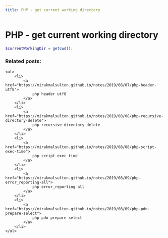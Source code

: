 ```yaml
---
title: PHP - get current working directory
---
```


<h1 class="header">PHP - get current working directory</h1>

```php
$currentWorkingDir = getcwd();
```


<div class="related_posts_block">
    <h3>Related posts:</h3>

    <ul>
        <li>
            <a href="https://mirakmalsulton.github.io/notes/2019/08/07/php-header-utf8">
                php header utf8
            </a>
        </li>
        <li>
            <a href="https://mirakmalsulton.github.io/notes/2019/08/08/php-recursive-directory-delete">
                php recursive directory delete
            </a>
        </li>
        <li>
            <a href="https://mirakmalsulton.github.io/notes/2019/08/08/php-script-exec-time">
                php script exec time
            </a>
        </li>
		<li>
            <a href="https://mirakmalsulton.github.io/notes/2019/08/09/php-error_reporting-all">
                php error_reporting all
            </a>
        </li>
		<li>
            <a href="https://mirakmalsulton.github.io/notes/2019/08/09/php-pdo-prepare-select">
                php pdo prepare select
            </a>
        </li>
    </ul>
</div>